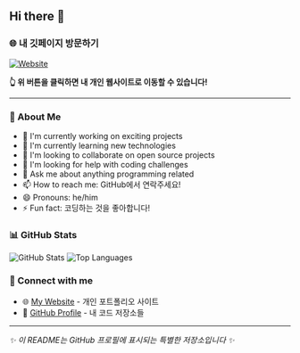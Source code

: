 ## Hi there 👋

### 🌐 내 깃페이지 방문하기
[![Website](https://img.shields.io/badge/Website-qqpmzz.github.io-blue?style=for-the-badge&logo=github&logoColor=white)](https://qqpmzz.github.io/qqpmzz/)

**👆 위 버튼을 클릭하면 내 개인 웹사이트로 이동할 수 있습니다!**

---

### 🚀 About Me

- 🔭 I'm currently working on exciting projects
- 🌱 I'm currently learning new technologies
- 👯 I'm looking to collaborate on open source projects
- 🤔 I'm looking for help with coding challenges
- 💬 Ask me about anything programming related
- 📫 How to reach me: GitHub에서 연락주세요!
- 😄 Pronouns: he/him
- ⚡ Fun fact: 코딩하는 것을 좋아합니다!

### 📊 GitHub Stats
![GitHub Stats](https://github-readme-stats.vercel.app/api?username=qqpmzz&show_icons=true&theme=radical)
![Top Languages](https://github-readme-stats.vercel.app/api/top-langs/?username=qqpmzz&layout=compact&theme=radical)

### 🔗 Connect with me
- 🌐 [My Website](https://qqpmzz.github.io/qqpmzz/) - 개인 포트폴리오 사이트
- 💼 [GitHub Profile](https://github.com/qqpmzz) - 내 코드 저장소들

---

*✨ 이 README는 GitHub 프로필에 표시되는 특별한 저장소입니다 ✨*
<!--
**qqpmzz/qqpmzz** is a ✨ _special_ ✨ repository because its `README.md` (this file) appears on your GitHub profile.

Here are some ideas to get you started:

- 🔭 I’m currently working on ...
- 🌱 I’m currently learning ...
- 👯 I’m looking to collaborate on ...
- 🤔 I’m looking for help with ...
- 💬 Ask me about ...
- 📫 How to reach me: ...
- 😄 Pronouns: ...
- ⚡ Fun fact: ...
-->
